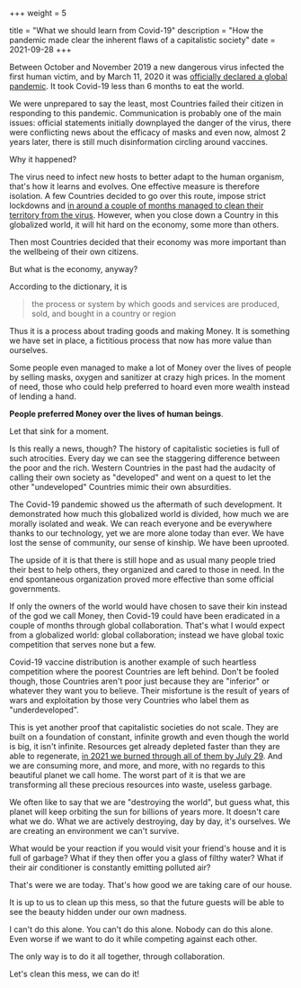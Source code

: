 +++
weight = 5

title = "What we should learn from Covid-19"
description = "How the pandemic made clear the inherent flaws of a capitalistic society"
date = 2021-09-28
+++

Between October and November 2019 a new dangerous virus infected the first human victim, and by March 11, 2020 it was [officially declared a global pandemic](https://www.who.int/director-general/speeches/detail/who-director-general-s-opening-remarks-at-the-media-briefing-on-covid-19---11-march-2020). It took Covid-19 less than 6 months to eat the world.

We were unprepared to say the least, most Countries failed their citizen in responding to this pandemic. Communication is probably one of the main issues: official statements initially downplayed the danger of the virus, there were conflicting news about the efficacy of masks and even now, almost 2 years later, there is still much disinformation circling around vaccines.

Why it happened?

The virus need to infect new hosts to better adapt to the human organism, that's how it learns and evolves. One effective measure is therefore isolation. A few Countries decided to go over this route, impose strict lockdowns and [in around a couple of months managed to clean their territory from the virus](https://en.wikipedia.org/wiki/Timeline_of_the_COVID-19_pandemic_in_New_Zealand_%28February%E2%80%93June_2020%29). However, when you close down a Country in this globalized world, it will hit hard on the economy, some more than others.

Then most Countries decided that their economy was more important than the wellbeing of their own citizens.

But what is the economy, anyway?

According to the dictionary, it is

> the process or system by which goods and services are produced, sold, and bought in a country or region 

Thus it is a process about trading goods and making Money. It is something we have set in place, a fictitious process that now has more value than ourselves.

Some people even managed to make a lot of Money over the lives of people by selling masks, oxygen and sanitizer at crazy high prices. In the moment of need, those who could help preferred to hoard even more wealth instead of lending a hand.

**People preferred Money over the lives of human beings**.

Let that sink for a moment.

Is this really a news, though? The history of capitalistic societies is full of such atrocities. Every day we can see the staggering difference between the poor and the rich. Western Countries in the past had the audacity of calling their own society as "developed" and went on a quest to let the other "undeveloped" Countries mimic their own absurdities.

The Covid-19 pandemic showed us the aftermath of such development. It demonstrated how much this globalized world is divided, how much we are morally isolated and weak. We can reach everyone and be everywhere thanks to our technology, yet we are more alone today than ever. We have lost the sense of community, our sense of kinship. We have been uprooted.

The upside of it is that there is still hope and as usual many people tried their best to help others, they organized and cared to those in need. In the end spontaneous organization proved more effective than some official governments.

If only the owners of the world would have chosen to save their kin instead of the god we call Money, then Covid-19 could have been eradicated in a couple of months through global collaboration. That's what I would expect from a globalized world: global collaboration; instead we have global toxic competition that serves none but a few.

Covid-19 vaccine distribution is another example of such heartless competition where the poorest Countries are left behind. Don't be fooled though, those Countries aren't poor just because they are "inferior" or whatever they want you to believe. Their misfortune is the result of years of wars and exploitation by those very Countries who label them as "underdeveloped".

This is yet another proof that capitalistic societies do not scale. They are built on a foundation of constant, infinite growth and even though the world is big, it isn't infinite. Resources get already depleted faster than they are able to regenerate, [in 2021 we burned through all of them by July 29](https://www.activesustainability.com/environment/earth-overshoot-day/). And we are consuming more, and more, and more, with no regards to this beautiful planet we call home. The worst part of it is that we are transforming all these precious resources into waste, useless garbage.

We often like to say that we are "destroying the world", but guess what, this planet will keep orbiting the sun for billions of years more. It doesn't care what we do. What we are actively destroying, day by day, it's ourselves. We are creating an environment we can't survive.

What would be your reaction if you would visit your friend's house and it is full of garbage? What if they then offer you a glass of filthy water? What if their air conditioner is constantly emitting polluted air?

That's were we are today. That's how good we are taking care of our house.

It is up to us to clean up this mess, so that the future guests will be able to see the beauty hidden under our own madness.

I can't do this alone. You can't do this alone. Nobody can do this alone. Even worse if we want to do it while competing against each other.

The only way is to do it all together, through collaboration.

Let's clean this mess, we can do it!
